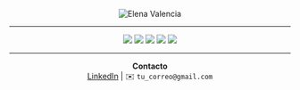 <p align="center">
  <img src="https://img.shields.io/badge/Elena%20Valencia-Portfolio-blue?style=for-the-badge&logo=github" alt="Elena Valencia"/>
</p>

---

<p align="center">
  <img src="https://img.shields.io/badge/HTML5-E34F26?style=for-the-badge&logo=html5"/>
  <img src="https://img.shields.io/badge/CSS3-1572B6?style=for-the-badge&logo=css3"/>
  <img src="https://img.shields.io/badge/JavaScript-F7DF1E?style=for-the-badge&logo=javascript"/>
  <img src="https://img.shields.io/badge/C%23-239120?style=for-the-badge&logo=c-sharp"/>
  <img src="https://img.shields.io/badge/Java-007396?style=for-the-badge&logo=java"/>
</p>

---

<p align="center">
  <b>Contacto</b><br>
  <a href="https://www.linkedin.com/">LinkedIn</a> | ✉️ <code>tu_correo@gmail.com</code>
</p>
